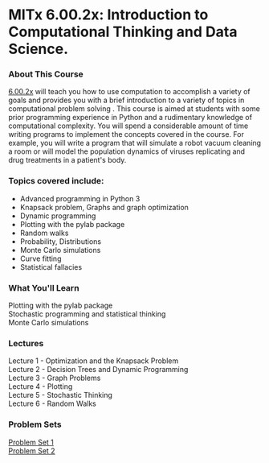 # MITx 6.00.2x: Introduction to Computational Thinking and Data Science.


### About This Course

[6.00.2x](https://www.edx.org/course/introduction-computational-thinking-data-mitx-6-00-2x-5) will teach you how to use computation to accomplish a variety of goals and provides you with a brief introduction to a variety of topics in computational problem solving . This course is aimed at students with some prior programming experience in Python and a rudimentary knowledge of computational complexity. You will spend a considerable amount of time writing programs to implement the concepts covered in the course. For example, you will write a program that will simulate a robot vacuum cleaning a room or will model the population dynamics of viruses replicating and drug treatments in a patient's body.


### Topics covered include:
*   Advanced programming in Python 3
*   Knapsack problem, Graphs and graph optimization
*   Dynamic programming
*   Plotting with the pylab package
*   Random walks
*   Probability, Distributions
*   Monte Carlo simulations
*   Curve fitting
*   Statistical fallacies


### What You'll Learn

Plotting with the pylab package  
Stochastic programming and statistical thinking  
Monte Carlo simulations


### Lectures

Lecture 1 - Optimization and the Knapsack Problem  
Lecture 2 - Decision Trees and Dynamic Programming  
Lecture 3 - Graph Problems  
Lecture 4 - Plotting  
Lecture 5 - Stochastic Thinking  
Lecture 6 - Random Walks


### Problem Sets

[Problem Set 1](https://github.com/adamelliotfields/mitx-6002x/tree/master/problem_set-1)  
[Problem Set 2](https://github.com/adamelliotfields/mitx-6002x/tree/master/problem_set-2)
